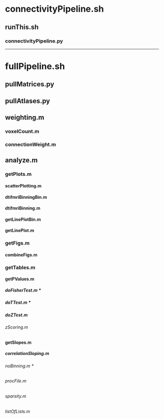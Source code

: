 # connectivityPipeline.sh

## runThis.sh
### connectivityPipeline.py

-----

# fullPipeline.sh

## pullMatrices.py
## pullAtlases.py
## weighting.m

### voxelCount.m
### connectionWeight.m


## analyze.m

### getPlots.m
#### scatterPlotting.m
#### dtifmriBinningBin.m
#### dtifmriBinning.m
#### getLinePlotBin.m
#### getLinePlot.m

### getFigs.m
#### combineFigs.m

### getTables.m
#### getPValues.m
##### doFisherTest.m *
##### doTTest.m *
##### doZTest.m
###### zScoring.m
#### getSlopes.m
##### correlationSloping.m

###### noBinning.m *
###### procFile.m
###### sparsity.m
###### listOfLists.m
